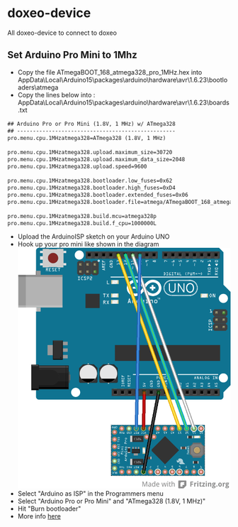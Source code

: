 # doxeo-device
All doxeo-device to connect to doxeo

## Set Arduino Pro Mini to 1Mhz

* Copy the file ATmegaBOOT_168_atmega328_pro_1MHz.hex into AppData\Local\Arduino15\packages\arduino\hardware\avr\1.6.23\bootloaders\atmega
* Copy the lines below into : AppData\Local\Arduino15\packages\arduino\hardware\avr\1.6.23\boards.txt
```
## Arduino Pro or Pro Mini (1.8V, 1 MHz) w/ ATmega328
## --------------------------------------------------
pro.menu.cpu.1MHzatmega328=ATmega328 (1.8V, 1 MHz)

pro.menu.cpu.1MHzatmega328.upload.maximum_size=30720
pro.menu.cpu.1MHzatmega328.upload.maximum_data_size=2048
pro.menu.cpu.1MHzatmega328.upload.speed=9600

pro.menu.cpu.1MHzatmega328.bootloader.low_fuses=0x62
pro.menu.cpu.1MHzatmega328.bootloader.high_fuses=0xD4
pro.menu.cpu.1MHzatmega328.bootloader.extended_fuses=0x06
pro.menu.cpu.1MHzatmega328.bootloader.file=atmega/ATmegaBOOT_168_atmega328_pro_1MHz.hex

pro.menu.cpu.1MHzatmega328.build.mcu=atmega328p
pro.menu.cpu.1MHzatmega328.build.f_cpu=1000000L
```
* Upload the ArduinoISP sketch on your Arduino UNO
* Hook up your pro mini like shown in the diagram
![ProMini](/Arduino/1mhz/pro_mini.png)
* Select "Arduino as ISP" in the Programmers menu
* Select "Arduino Pro or Pro Mini" and "ATmega328 (1.8V, 1 MHz)"
* Hit "Burn bootloader"
* More info [here](https://forum.pimatic.org/topic/383/tips-battery-powered-sensors)